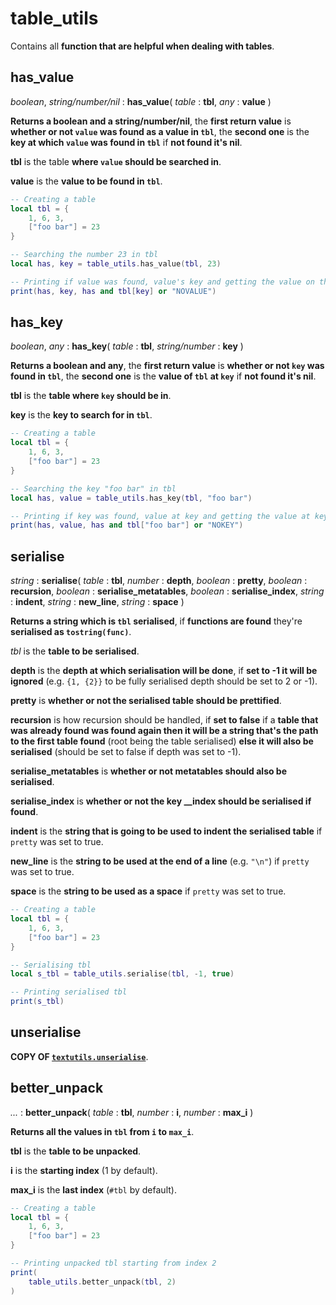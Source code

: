 
# table_utils

Contains all **function that are helpful when dealing with tables**.

## has_value

*boolean*, *string/number/nil* : **has_value**( *table* : **tbl**, *any* : **value** )

**Returns a boolean and a string/number/nil**, the **first return value** is **whether or not `value` was found as a value in `tbl`**, the **second one** is the **key at which `value` was found in `tbl`** if **not found it's nil**.

**tbl** is the table **where `value` should be searched in**.

**value** is the **value to be found in `tbl`**.

```lua
-- Creating a table
local tbl = {
    1, 6, 3,
    ["foo bar"] = 23
}

-- Searching the number 23 in tbl
local has, key = table_utils.has_value(tbl, 23)

-- Printing if value was found, value's key and getting the value on the found key
print(has, key, has and tbl[key] or "NOVALUE")
```

## has_key

*boolean*, *any* : **has_key**( *table* : **tbl**, *string/number* : **key** )

**Returns a boolean and any**, the **first return value** is **whether or not `key` was found in `tbl`**, the **second one** is the **value of `tbl` at `key`** if **not found it's nil**.

**tbl** is the **table where `key` should be in**.

**key** is the **key to search for in `tbl`**.

```lua
-- Creating a table
local tbl = {
    1, 6, 3,
    ["foo bar"] = 23
}

-- Searching the key "foo bar" in tbl
local has, value = table_utils.has_key(tbl, "foo bar")

-- Printing if key was found, value at key and getting the value at key found
print(has, value, has and tbl["foo bar"] or "NOKEY")
```

## serialise

*string* : **serialise**( *table* : **tbl**, *number* : **depth**, *boolean* : **pretty**, *boolean* : **recursion**, *boolean* : **serialise_metatables**, *boolean* : **serialise_index**, *string* : **indent**, *string* : **new_line**, *string* : **space** )

**Returns a string which is `tbl` serialised**, if **functions are found** they're **serialised as `tostring(func)`**.

*tbl* is the **table to be serialised**.

**depth** is the **depth at which serialisation will be done**, if **set to -1 it will be ignored** (e.g. `{1, {2}}` to be fully serialised depth should be set to 2 or -1).

**pretty** is **whether or not the serialised table should be prettified**.

**recursion** is how recursion should be handled, if **set to false** if a **table that was already found was found again then it will be a string that's the path to the first table found** (root being the table serialised) **else it will also be serialised** (should be set to false if depth was set to -1).

**serialise_metatables** is **whether or not metatables should also be serialised**.

**serialise_index** is **whether or not the key __index should be serialised if found**.

**indent** is the **string that is going to be used to indent the serialised table** if `pretty` was set to true.

**new_line** is the **string to be used at the end of a line** (e.g. `"\n"`) if `pretty` was set to true.

**space** is the **string to be used as a space** if `pretty` was set to true.

```lua
-- Creating a table
local tbl = {
    1, 6, 3,
    ["foo bar"] = 23
}

-- Serialising tbl
local s_tbl = table_utils.serialise(tbl, -1, true)

-- Printing serialised tbl
print(s_tbl)
```

## unserialise

**COPY OF [`textutils.unserialise`](https://computercraft.info/wiki/Textutils.unserialize)**.

## better_unpack

*...* :  **better_unpack**( *table* : **tbl**, *number* : **i**, *number* : **max_i** )

**Returns all the values in `tbl` from `i` to `max_i`**.

**tbl** is the **table to be unpacked**.

**i** is the **starting index** (1 by default).

**max_i** is the **last index** (`#tbl` by default).

```lua
-- Creating a table
local tbl = {
    1, 6, 3,
    ["foo bar"] = 23
}

-- Printing unpacked tbl starting from index 2
print(
    table_utils.better_unpack(tbl, 2)
)
```
